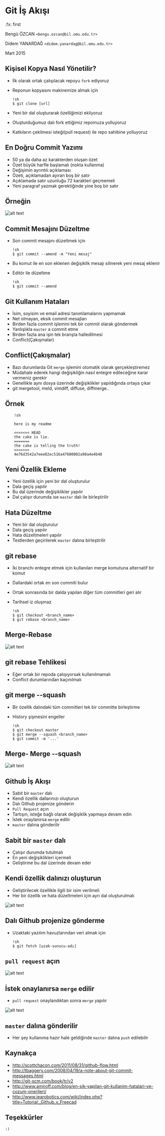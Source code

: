 #   Git İş Akışı

.fx: first

Bengü ÖZCAN `<bengu.ozcan@bil.omu.edu.tr>`

Didem YANARDAĞ `<didem.yanardag@bil.omu.edu.tr>`

Mart 2015

##  Kişisel Kopya Nasıl Yönetilir?

-   İlk olarak ortak çalışılacak repoyu `fork` ediyoruz
-   Reponun kopyasını makinemize almak için

        !sh
        $ git clone [url]

-   Yeni bir dal oluşturarak özelliğimizi ekliyoruz
-   Oluşturduğumuz dalı fork ettiğimiz repomuza yolluyoruz
-   Katkıların çekilmesi isteği(pull request) ile repo sahibine yolluyoruz

##  En Doğru Commit Yazımı

-   50 ya da daha az karakterden oluşan özet
-   Özet büyük harfle başlamalı (nokta kullanma)
-   Değişimin ayrıntılı açıklaması
-   Özeti, açıklamadan ayıran boş bir satır
-   Açıklamada satır uzunluğu 72 karakteri geçmemeli
-   Yeni paragraf yazmak gerektiğinde yine boş bir satır 

##  Örneğin


![alt text](/home/bngzcn/folyo/media/commit.png "commit")        


##  Commit Mesajını Düzeltme

-   Son commit mesajını düzeltmek için 

        !sh
        $ git commit --amend -m "Yeni mesaj" 

-   Bu komut ile en son eklenen değişiklik mesajı silinerek yeni mesaj eklenir
-   Editör ile düzeltme
	
        !sh
        $ git commit --amend

##  Git Kullanım Hataları

-   İsim, soyisim ve email adresi tanımlamalarını yapmamak
-   Net olmayan, eksik commit mesajları
-   Birden fazla commit işlemini tek bir commit olarak göndermek
-   Yanlışlıkla `master` a commit etme
-   Birden fazla ana işin tek branşta halledilmesi
-   Conflict(Çakışmalar)

##  Conflict(Çakışmalar)

-   Bazı durumlarda Git `merge` işlemini otomatik olarak gerçekleştiremez
-   Müdahale ederek hangi değişikliğin nasıl entegre edileceğine karar vermeniz gerekir
-   Genellikle aynı dosya üzerinde değişiklikler yapıldığında ortaya çıkar
-   git mergetool, meld, vimdiff, diffuse, diffmerge..

##  Örnek
	
        !sh

        here is my readme

        <<<<<<< HEAD
        the cake is lie.
        =======
        the cake is telling the truth!
        >>>>>>>
        4e76d3542a7eee02ec516a47600002a90a4e4b48

##  Yeni Özellik Ekleme

-   Yeni özellik için yeni bir dal oluşturulur
-   Dala geçiş yapılır
-   Bu dal üzerinde değişiklikler yapılır
-   Dal çalışır durumda ise `master` dalı ile birleştirilir

##  Hata Düzeltme

-   Yeni bir dal oluşturulur
-   Dala geçiş yapılır
-   Hata düzeltmeleri yapılır
-   Testlerden geçirilerek `master` dalına birleştirilir

##  git rebase

-   İki branchı entegre etmek için kullanılan merge komutuna alternatif bir komut
-   Dallardaki ortak en son commiti bulur
-   Ortak sonrasında bir dalda yapılan diğer tüm commitleri geri alır
-   Tarihsel iz oluşmaz

        !sh
        $ git checkout <branch_name>
        $ git rebase <branch_name>

##  Merge-Rebase

![alt text](/home/bngzcn/folyo/media/merge-rebase.png "merge-rebase")        

##  git rebase Tehlikesi

-   Eğer ortak bir repoda çalışıyorsak kullanılmamalı
-   Conflict durumlarından kaçınılmalı
 
##  git merge --squash

-   Bir özellik dalındaki tüm commitleri tek bir committe birleştirme
-   History şişmesini engeller

        !sh
        $ git checkout master
        $ git merge --squash <branch_name>
        $ git commit -m '...'

##  Merge- Merge --squash

![alt text](/home/bngzcn/folyo/media/squash.png "merge-squash")        

##  Github İş Akışı

-   Sabit bir `master` dalı 
-   Kendi özellik dallarınızı oluşturun
-   Dalı Github projenize gönderin
-   `Pull Request` açın
-   Tartışın, isteğe bağlı olarak değişiklik yapmaya devam edin
-   İstek onaylanırsa `merge` edilir
-   `master` dalına gönderilir

##  Sabit bir `master` dalı

-   Çalışır durumda tutulmalı
-   En yeni değişiklikleri içermeli
-   Geliştirme bu dal üzerinde devam eder

##  Kendi özellik dalınızı oluşturun

-   Geliştirilecek özellikle ilgili bir isim verilmeli
-   Her bir özellik ve hata düzeltmeleri için ayrı dal oluşturulmalı


![alt text](/home/bngzcn/folyo/media/branch.png "Branch")            


##  Dalı Github projenize gönderme

-   Uzaktaki yazılım havuzlarından veri almak için

        !sh
        $ git fetch [uzak-sunucu-adı]

##  `pull request` açın

![alt text](/home/bngzcn/folyo/media/pullrequest.png "pull-request")        

##  İstek onaylanırsa `merge` edilir

-   `pull request` onaylandıktan sonra `merge` yapılır
 
![alt text](/home/bngzcn/folyo/media/merge.png "merge")        

##  `master` dalına gönderilir

-   Her şey kullanıma hazır hale geldiğinde `master` dalına `push` edilebilir


##  Kaynakça

-   http://scottchacon.com/2011/08/31/github-flow.html
-   http://tbaggery.com/2008/04/19/a-note-about-git-commit-messages.html
-   http://git-scm.com/book/tr/v2
-   http://www.amiroff.com/blog/en-sik-yapilan-git-kullanim-hatalari-ve-cozum-onerileri/
-   http://www.iearobotics.com/wiki/index.php?title=Tutorial:_Github_y_Freecad

##  Teşekkürler
    

    :)




